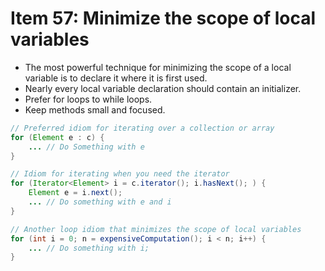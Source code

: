 # Item 57: Minimize the scope of local variables

- The most powerful technique for minimizing the scope of a local variable is to declare it where it is first used.
- Nearly every local variable declaration should contain an initializer.
- Prefer for loops to while loops.
- Keep methods small and focused.

```java
// Preferred idiom for iterating over a collection or array
for (Element e : c) {
    ... // Do Something with e    
}
```

```java
// Idiom for iterating when you need the iterator
for (Iterator<Element> i = c.iterator(); i.hasNext(); ) {
    Element e = i.next();
    ... // Do something with e and i
}
```

```java
// Another loop idiom that minimizes the scope of local variables
for (int i = 0; n = expensiveComputation(); i < n; i++) {
    ... // Do something with i;    
}
```
